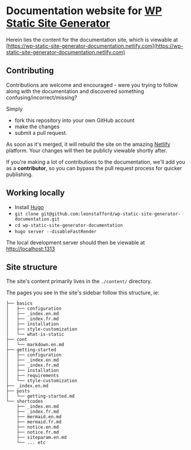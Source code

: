 # Documentation website for [WP Static Site Generator](https://wp2static.com)

Herein lies the content for the documentation site, which is viewable at [https://wp-static-site-generator-documentation.netlify.com](https://wp-static-site-generator-documentation.netlify.com)

## Contributing

Contributions are welcome and encouraged - were you trying to follow along with the documentation and discovered something confusing/incorrect/missing?

Simply 

 - fork this repository into your own GitHub account
 - make the changes
 - submit a pull request. 
 
 As soon as it's merged, it will rebuild the site on the amazing [Netlify](https://netlify.com) platform. Your changes will then be publicly viewable shortly after.

If you're making a lot of contributions to the documentation, we'll add you as a **contributor**, so you can bypass the pull request process for quicker publishing.

## Working locally

 - Install [Hugo](https://gohugo.io/getting-started/installing)
 - `git clone git@github.com:leonstafford/wp-static-site-generator-documentation.git`
 - `cd wp-static-site-generator-documentation`
 - `hugo server --disableFastRender`

The local development server should then be viewable at [http://localhost:1313](http://localhost:1313/) 

## Site structure

The site's content primarily lives in the `./content/` directory. 

The pages you see in the site's sidebar follow this structure, ie:

```
├── basics
│   ├── configuration
│   ├── _index.en.md
│   ├── _index.fr.md
│   ├── installation
│   ├── style-customization
│   └── what-is-static
├── cont
│   └── markdown.en.md
├── getting-started
│   ├── configuration
│   ├── _index.en.md
│   ├── _index.fr.md
│   ├── installation
│   ├── requirements
│   └── style-customization
├── _index.en.md
├── posts
│   └── getting-started.md
└── shortcodes
    ├── _index.en.md
    ├── _index.fr.md
    ├── mermaid.en.md
    ├── mermaid.fr.md
    ├── notice.en.md
    ├── notice.fr.md
    ├── siteparam.en.md
    └── ... etc

```
